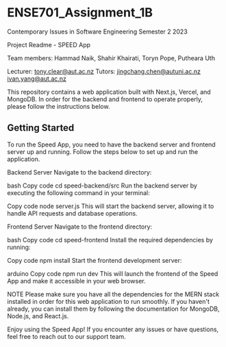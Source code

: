 # ENSE701_Assignment_1B
Contemporary Issues in Software Engineering Semester 2 2023

Project Readme - SPEED App

Team members:
Hammad Naik,
Shahir Khairati,
Toryn Pope,
Putheara Uth

Lecturer: tony.clear@aut.ac.nz
Tutors:
jingchang.chen@autuni.ac.nz
ivan.yang@aut.ac.nz 



This repository contains a web application built with Next.js, Vercel, and MongoDB. In order for the backend and frontend to operate properly, please follow the instructions below.

## Getting Started
To run the Speed App, you need to have the backend server and frontend server up and running. Follow the steps below to set up and run the application.

Backend Server
Navigate to the backend directory:

bash
Copy code
cd speed-backend/src
Run the backend server by executing the following command in your terminal:

Copy code
node server.js
This will start the backend server, allowing it to handle API requests and database operations.

Frontend Server
Navigate to the frontend directory:

bash
Copy code
cd speed-frontend
Install the required dependencies by running:

Copy code
npm install
Start the frontend development server:

arduino
Copy code
npm run dev
This will launch the frontend of the Speed App and make it accessible in your web browser.

NOTE
Please make sure you have all the dependencies for the MERN stack installed in order for this web application to run smoothly. If you haven't already, you can install them by following the documentation for MongoDB, Node.js, and React.js.

Enjoy using the Speed App! If you encounter any issues or have questions, feel free to reach out to our support team.
